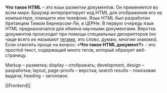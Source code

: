 **Что такое HTML** – это язык разметки документов. Он применяется во всем мире. Браузер интерпретирует код HTML для отображения его на компьютере, планшете или телефоне. Язык HTML был разработан британцем Тимом Бернерсом-Ли, в ЦЕРНе. В первую очередь язык HTML предназначался для обмена научными документами. Верстка документов происходит при помощи специальных дескрипторов (но чаще всего их называют [тегами](https://codebra.ru/ru/lessons-html/dating/2/1 "Что такое Теги?"), это слово, думаю, многим знакомо). Если ответить проще на вопрос: «**Что такое HTML документ?**» - это простой текст, содержащий много тегов, который образует веб-страницу.

Markup – разметка; display – отображать; development, design – разработка; layout, page-proofs – верстка; search results – поисковая выдача; heading – заголовок.

[[Frontend]]

